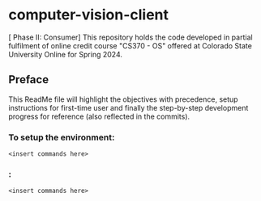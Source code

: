 # computer-vision-client
[ Phase II: Consumer] This repository holds the code developed in partial fulfilment of online credit course "CS370 - OS" offered at Colorado State University Online for Spring 2024.

## Preface
This ReadMe file will highlight the objectives with precedence, setup instructions for first-time user and finally the step-by-step development progress for reference (also reflected in the commits).

### To setup the environment:

```setup 
<insert commands here>
```

### <Follow up headers>:

```run 
<insert commands here>
```

